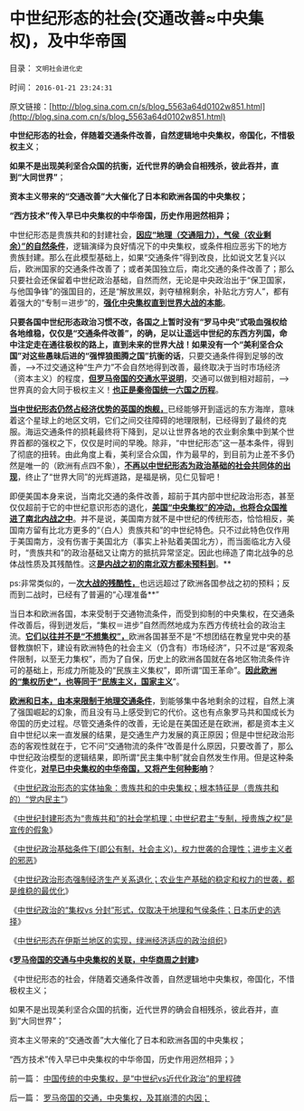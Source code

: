 # 中世纪形态的社会(交通改善≈中央集权)，及中华帝国

目录： `文明社会进化史` 

时间： `2016-01-21 23:24:31` 

原文链接：[http://blog.sina.com.cn/s/blog_5563a64d0102w851.html](http://blog.sina.com.cn/s/blog_5563a64d0102w851.html)

**中世纪形态的社会，伴随着交通条件改善，自然逻辑地中央集权，帝国化，不惜极权主义**；

**如果不是出现美利坚合众国的抗衡，近代世界的确会自相残杀，彼此吞并，直到“大同世界”**；

**资本主义带来的“交通改善”大大催化了日本和欧洲各国的中央集权；**

**“西方技术”传入早已中央集权的中华帝国，历史作用迥然相异；**



中世纪形态是贵族共和的封建社会，[**因应“地理（交通阻力），气侯（农业剩余）”的自然条件**](../../../2010/3/24/地理气侯条件影响文明历史进程的设想.md)，逻辑演绎为良好情况下的中央集权，或条件相应恶劣下的地方贵族封建。那么在此模型基础上，如果“交通条件”得到改良，比如说文艺复兴以后，欧洲国家的交通条件改善了；或者美国独立后，南北交通的条件改善了；那么只要社会还保留着中世纪政治基础，自然而然，无论是中央政治出于“保卫国家，与他国争锋”的强国目的，还是“解放黑奴，剥夺植棉剩余，补贴北方穷人”，都有着强大的“专制＝进步”的，[**强化中央集权直到世界大战的本能**](../../../2011/3/18/资源短缺“生产过剩”？（民粹＋权贵）两次世界大战.md)。

**只要各国中世纪形态政治习惯不改，各国之上暂时没有“罗马中央”式吸血强权给各地维稳，仅仅是“交通条件改善”，的确，足以让遥远中世纪的东西方列国，命中注定走在通往极权的路上，直到未来的世界大战！如果没有一个“美利坚合众国”对这些愚昧后进的“强悍狼图腾之国”抗衡的话**，只要交通条件得到足够的改善，——>不过交通这种“生产力”不会自然地得到改善，最终取决于当时市场经济（资本主义）的程度，[**但罗马帝国的交通水平说明**](../../../2016/1/20/罗马帝国的交通，中央集权，及其崩溃的内因；.md)，交通可以做到相对超前，——>
世界真的会大同于极权主义！[**也正是秦帝国统一六国之历程**](../../../2008/9/12/战国与秦灭六国并非今天适用的政治模式.md)。

[**当中世纪形态仍然占经济优势的英国的炮舰，**](../../../2009/12/21/民智？不开？“长矛大刀对仗洋枪洋炮”.md)已经能够开到遥远的东方海岸，意味着这个星球上的地区文明，它们之间交往障碍的地理限制，已经得到了最终的克服。海运交通条件的损耗最终将下降到，足以让世界各地的农业剩余集中到某个世界首都的强权之下，仅仅是时间的早晚。除非，“中世纪形态”这一基本条件，得到了彻底的扭转。由此角度上看，美利坚合众国，作为最早的，到目前为止差不多仍然是唯一的（欧洲有点四不象），[**不再以中世纪形态为政治基础的社会共同体的出现**](../../../2012/3/6/美国不拥有全世界，USA属于全人类.md)，终止了“世界大同”的光辉道路，是福是祸，见仁见智吧！

即便美国本身来说，当南北交通的条件改善，超前于其内部中世纪政治形态，甚至仅仅超前于它的中世纪意识形态的退化，[**美国“中央集权”的冲动，也将合众国推进了南北内战之中**](../../../2015/11/24/世界联邦不是大同世界，南北战争的政治风险.md)。并不是说，美国南方就不是中世纪的传统形态，恰恰相反，美国南方留有比北方更多的“（白人）贵族共和”的中世纪特色。只不过此特色仅作用于美国南方，没有伤害于美国北方（事实上补贴着美国北方），而当面临北方入侵时，“贵族共和”的政治基础又让南方的抵抗异常坚定。因此也缔造了南北战争的总体战性质及其残酷性。这[**是内战之初的南北双方都未预料到**](../../../2013/3/18/独立战争如果是正义的，南北战争就是非正义的.md)。**

ps:非常类似的，一[**次大战的残酷性，**](../../../2008/3/10/西线对峙的要诀就是比对方少流血.md)也远远超过了欧洲各国参战之初的预料；反而到二战时，已经有了普遍的“心理准备**”

当日本和欧洲各国，本来受制于交通物流条件，而受到抑制的中央集权，在交通条件改善后，得到迸发后，“集权＝进步”自然而然地成为东西方传统社会的政治主流。[**它们以往并不是“不想集权”，**](../../../2014/12/8/欧洲传统政治文化对中央集权的偏好，曾对中华帝国的倾慕.md)欧洲各国甚至不是“不想团结在教皇党中央的基督教旗帜下，建设有欧洲特色的社会主义（仍含有）市场经济”，只不过是“客观条件限制，以至无力集权”，而为了自保，历史上的欧洲各国就在各地区物流条件许可的基础上，形成力所能及的“民族主义集权”，即所谓“国王革命”。[**因此欧洲的“集权历史”，也等同于“民族主义，国家主义**](../../../2015/9/11/过分着重于“世界各国，各民族”的历史和国际教育.md)”。

[**欧洲和日本，由本来限制于地理交通条件**](../../../2016/1/18/日本地理条件下武士分封的最优化，及日本历史的选择；.md)，到能够集中各地剩余的过程，自然上演了强国崛起的幻象，而且没有马上感受到它的代价。这也有点象罗马共和国成长为帝国的历史过程。尽管交通条件的改善，无论是在美国还是在欧洲，都是资本主义自中世纪以来一直发展的结果，是交通生产力发展的真正原因；但是中世纪政治形态的客观性就在于，它不问“交通物流的条件”改善是什么原因，只要改善了，那么中世纪政治模型的逻辑结果，即所谓“民主集中制”就会自然发生作用。但是这种条件变化，[**对早已中央集权的中华帝国，又将产生何种影响**](../../../2016/1/4/鸦片战争后中华传统的自杀轨迹，专制恐龙更具自杀倾向.md)？

《[中世纪政治形态的实体抽象：贵族共和的中央集权；根本特征是（贵族共和的）“党内民主”](../../../2016/1/12/中世纪政治形态的实体抽象：贵族共和的中央集权；.md)》

《[中世纪封建形态为“贵族共和”的社会学机理；中世纪君主“专制，授贵族之权”是宣传的假象](../../../2016/1/13/中世纪封建形态为“贵族共和”的社会学机理；.md)》

《[中世纪政治基础条件下(即公有制，社会主义)，权力世袭的合理性；进步主义者的邪恶](../../../2016/1/14/中世纪的封建政治条件下，权力世袭的合理性.md)》

《[中世纪政治形态强制经济生产关系退化；农业生产基础的稳定和权力的世袭，都是维稳的最优化](../../../2016/1/17/中世纪政治形态强制经济生产关系退化，直到农业和贫困；.md)》

《[中世纪政治的“集权vs
分封”形式，仅取决于地理和气侯条件；日本历史的选择](../../../2016/1/18/日本地理条件下武士分封的最优化，及日本历史的选择；.md)》

《[中世纪形态在伊斯兰地区的实现，绿洲经济适应的政治组织](../../../2016/1/19/中世纪形态在伊斯兰地区的实现，绿洲经济适应的政治组织.md)》

《[**罗马帝国的交通与中央集权的关联，中华商周之封建**](../../../2016/1/20/罗马帝国的交通，中央集权，及其崩溃的内因；.md)》

《中世纪形态的社会，伴随着交通条件改善，自然逻辑地中央集权，帝国化，不惜极权主义；

如果不是出现美利坚合众国的抗衡，近代世界的确会自相残杀，彼此吞并，直到“大同世界”；

资本主义带来的“交通改善”大大催化了日本和欧洲各国的中央集权；

“西方技术”传入早已中央集权的中华帝国，历史作用迥然相异；》

前一篇： [中国传统的中央集权，是“中世纪vs近代化政治”的里程碑](../../../2016/1/22/中国传统的中央集权，是“中世纪vs近代化政治”的里程碑.md)

后一篇： [罗马帝国的交通，中央集权，及其崩溃的内因；](../../../2016/1/20/罗马帝国的交通，中央集权，及其崩溃的内因；.md)

